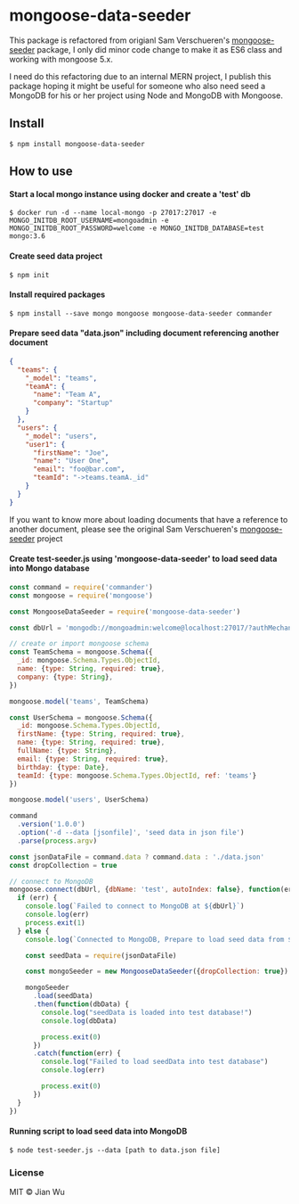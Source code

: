 # mongoose-data-seeder
This package is refactored from origianl Sam Verschueren's [mongoose-seeder](https://github.com/SamVerschueren/mongoose-seeder) package, I only did minor code change to make it as ES6 class and working with mongoose 5.x.

I need do this refactoring due to an internal MERN project, I publish this package hoping it might be useful for someone who also need seed a MongoDB for his or her project using Node and MongoDB with Mongoose.

## Install
```
$ npm install mongoose-data-seeder
```

## How to use

#### Start a local mongo instance using docker and create a 'test' db
```
$ docker run -d --name local-mongo -p 27017:27017 -e MONGO_INITDB_ROOT_USERNAME=mongoadmin -e MONGO_INITDB_ROOT_PASSWORD=welcome -e MONGO_INITDB_DATABASE=test mongo:3.6
```

#### Create seed data project
```
$ npm init
```

#### Install required packages
```
$ npm install --save mongo mongoose mongoose-data-seeder commander
```

#### Prepare seed data "data.json" including document referencing another document

```json
{
  "teams": {
    "_model": "teams",
    "teamA": {
      "name": "Team A",
      "company": "Startup"
    }
  },
  "users": {
    "_model": "users",
    "user1": {
      "firstName": "Joe",
      "name": "User One",
      "email": "foo@bar.com",
      "teamId": "->teams.teamA._id"
    }
  }
}
```

If you want to know more about loading documents that have a reference to another document, please see the original Sam Verschueren's [mongoose-seeder](https://github.com/SamVerschueren/mongoose-seeder) project


#### Create test-seeder.js using 'mongoose-data-seeder' to load seed data into Mongo database

```JavaScript
const command = require('commander')
const mongoose = require('mongoose')

const MongooseDataSeeder = require('mongoose-data-seeder')

const dbUrl = 'mongodb://mongoadmin:welcome@localhost:27017/?authMechanism=DEFAULT&authSource=admin'

// create or import mongoose schema
const TeamSchema = mongoose.Schema({
  _id: mongoose.Schema.Types.ObjectId,
  name: {type: String, required: true},
  company: {type: String},
})

mongoose.model('teams', TeamSchema)

const UserSchema = mongoose.Schema({
  _id: mongoose.Schema.Types.ObjectId,
  firstName: {type: String, required: true},
  name: {type: String, required: true},
  fullName: {type: String},
  email: {type: String, required: true},
  birthday: {type: Date},
  teamId: {type: mongoose.Schema.Types.ObjectId, ref: 'teams'}
})

mongoose.model('users', UserSchema)

command
  .version('1.0.0')
  .option('-d --data [jsonfile]', 'seed data in json file')
  .parse(process.argv)

const jsonDataFile = command.data ? command.data : './data.json'
const dropCollection = true

// connect to MongoDB
mongoose.connect(dbUrl, {dbName: 'test', autoIndex: false}, function(err){
  if (err) {
    console.log(`Failed to connect to MongoDB at ${dbUrl}`)
    console.log(err)
    process.exit(1)
  } else {
    console.log(`Connected to MongoDB, Prepare to load seed data from ${jsonDataFile} ...`)

    const seedData = require(jsonDataFile)

    const mongoSeeder = new MongooseDataSeeder({dropCollection: true})

    mongoSeeder
      .load(seedData)
      .then(function(dbData) {
        console.log("seedData is loaded into test database!")
        console.log(dbData)

        process.exit(0)
      })
      .catch(function(err) {
        console.log("Failed to load seedData into test database")
        console.log(err)

        process.exit(0)
      })
  }
})
```

#### Running script to load seed data into MongoDB
```
$ node test-seeder.js --data [path to data.json file]
```

### License

MIT © Jian Wu
